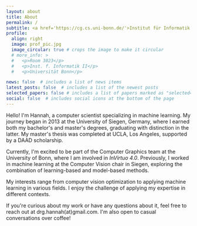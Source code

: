 ```yaml
---
layout: about
title: About
permalink: /
subtitle: <a href='https://cg.cs.uni-bonn.de/'>Institut für Informatik II</a><br><a href='https://www.uni-bonn.de/en/'>Rheinische Friedrich-Wilhelms-Universität Bonn </a>
profile:
  align: right
  image: prof_pic.jpg
  image_circular: true # crops the image to make it circular
  # more_info: >
  #   <p>Room 3023</p>
  #   <p>Inst. f. Informatik II</p>
  #   <p>Universität Bonn</p>

news: false  # includes a list of news items
latest_posts: false  # includes a list of the newest posts
selected_papers: false # includes a list of papers marked as "selected={true}"
social: false  # includes social icons at the bottom of the page
---
```


<!-- Write your biography here. Tell the world about yourself. Link to your favorite [subreddit](http://reddit.com). You can put a picture in, too. The code is already in, just name your picture `prof_pic.jpg` and put it in the `img/` folder.

Put your address / P.O. box / other info right below your picture. You can also disable any of these elements by editing `profile` property of the YAML header of your `_pages/about.md`. Edit `_bibliography/papers.bib` and Jekyll will render your [publications page](/al-folio/publications/) automatically.

Link to your social media connections, too. This theme is set up to use [Font Awesome icons](https://fontawesome.com/) and [Academicons](https://jpswalsh.github.io/academicons/), like the ones below. Add your Facebook, Twitter, LinkedIn, Google Scholar, or just disable all of them. -->



Hello! I'm Hannah, a computer scientist specializing in machine learning. My journey began in 2013 at the University of Siegen, Germany, where I earned both my bachelor's and master's degrees, graduating with distinction in the latter. My master's thesis was completed at UCLA, Los Angeles, supported by a DAAD scholarship.

Currently, I'm excited to be part of the Computer Graphics team at the University of Bonn, where I am involved in *InVirtuo 4.0*. Previously, I worked in machine learning at the Computer Vision chair in Siegen, exploring the combination of learning-based and model-based methods.

My interests range from computer vision optimization to applying machine learning in various fields. I enjoy the challenge of applying my expertise in different contexts.

If you're curious about my work or have any questions about it, feel free to reach out at drg.hannah(at)gmail.com. I'm also open to casual conversations over coffee!

